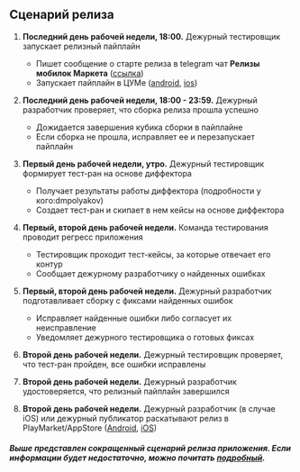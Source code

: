 ## Сценарий релиза

1. **Последний день рабочей недели, 18:00.** Дежурный тестировщик запускает релизный пайплайн
   - Пишет сообщение о старте релиза в telegram чат **Релизы мобилок Маркета** ([ссылка](https://t.me/joinchat/4eW78VqzcmA4YzYy))
   - Запускает пайплайн в ЦУМе ([android](https://tsum.yandex-team.ru/pipe/projects/mobile-blue/release/new/blue-market-android-gitflow-release), [ios](https://tsum.yandex-team.ru/pipe/projects/mobile-blue/release/new/blue-market-ios-gitflow-release))

2. **Последний день рабочей недели, 18:00 - 23:59.** Дежурный разработчик проверяет, что сборка релиза прошла успешно
   - Дожидается завершения кубика сборки в пайплайне
   - Если сборка не прошла, исправляет ее и перезапускает пайплайн

3. **Первый день рабочей недели, утро.** Дежурный тестировщик формирует тест-ран на основе диффектора
   - Получает результаты работы диффектора (подробности у кого:dmpolyakov)
   - Создает тест-ран и скипает в нем кейсы на основе диффектора

4. **Первый, второй день рабочей недели.** Команда тестирования проводит регресс приложения
   - Тестировщик проходит тест-кейсы, за которые отвечает его контур
   - Сообщает дежурному разработчику о найденных ошибках

5. **Первый, второй день рабочей недели.** Дежурный разработчик подготавливает сборку с фиксами найденных ошибок
   - Исправляет найденные ошибки либо согласует их неисправление
   - Уведомляет дежурного тестировщика о готовых фиксах

6. **Второй день рабочей недели.** Дежурный тестировщик проверяет, что тест-ран пройден, все ошибки исправлены

7. **Второй день рабочей недели.** Дежурный разработчик удостоверяется, что релизный пайплайн завершился

7. **Второй день рабочей недели.** Дежурный разработчик (в случае iOS) или дежурный публикатор раскатывают релиз в PlayMarket/AppStore ([Android](https://docs.yandex-team.ru/market-mobile/common/android-release-distribution), [iOS](https://docs.yandex-team.ru/market-mobile/common/ios-release-distribution))

##### Выше представлен сокращенный сценарий релиза приложения. Если информации будет недостаточно, можно почитать [подробный](https://wiki.yandex-team.ru/market/beru/qa-beru/esli-ty-dezhurnyjj/). 
